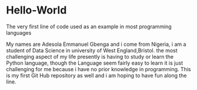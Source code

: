# Hello-World

The very first line of code used as an example in most programming languages

My names are Adesola Emmanuel Gbenga and i come from Nigeria, i am a student of Data Science in university of West England,Bristol. the most challenging aspect of my life presently is having to study or learn the Python language, though the Language seem fairly easy to learn it is just challenging for me because i have no prior knowledge in programming. This is my first Git Hub repository as well and i am hoping to have fun along the line.
